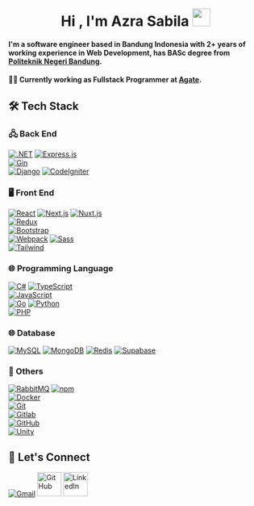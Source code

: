 <h1 align="center">Hi , I'm Azra Sabila <img src="https://media.giphy.com/media/hvRJCLFzcasrR4ia7z/giphy.gif" width="35"></h1>
<h4>I'm a software engineer based in Bandung Indonesia with 2+ years of working experience in Web Development, has BASc degree from 
<a href="https://www.polban.ac.id/">Politeknik Negeri Bandung</a>.</h4>

<h4>👨‍💻 Currently working as Fullstack Programmer at <a href="https://www.agate.id/">Agate</a>.</h4>

## 🛠️ Tech Stack

### 🖧 Back End
[![.NET]](https://dotnet.microsoft.com ".NET")
[![Express.js]](https://expressjs.com/ "Express.js")  
[![Gin]](https://gin-gonic.com/ "Gin")  
[![Django]](https://www.djangoproject.com "Django") 
[![CodeIgniter]](https://codeigniter.com "CodeIgniter")  

### 🖥️ Front End
[![React]](https://reactjs.org "React") 
[![Next.js]](https://nextjs.org "Next.js") 
[![Nuxt.js]](https://nuxtjs.org "Nuxt.js")  
[![Redux]](https://redux.js.org "Redux")  
[![Bootstrap]](https://getbootstrap.com "Bootstrap")  
[![Webpack]](https://webpack.js.org "Webpack")
[![Sass]](https://sass-lang.com "Sass")  
[![Tailwind]](https://tailwindcss.com/ "Tailwind")  

### 🌐 Programming Language
[![C#]](https://en.wikipedia.org/wiki/C_Sharp_(programming_language) "C#") 
[![TypeScript]](https://www.typescriptlang.org "TypeScript")  
[![JavaScript]](https://en.wikipedia.org/wiki/JavaScript "JavaScript")  
[![Go]](https://golang.org "Go") 
[![Python]](https://www.python.org "Python")  
[![PHP]](https://www.php.net "PHP") 

### 🌐 Database
[![MySQL]](https://www.mysql.com "MySQL") 
[![MongoDB]](https://www.mongodb.com "MongoDB") 
[![Redis]](https://www.redis.com "Redis") 
[![Supabase]](https://supabase.com "Supabase") 


### 🧱 Others
[![RabbitMQ]](https://www.rabbitmq.com "RabbitMQ") 
[![npm]](https://www.npmjs.com "npm")  
[![Docker]](https://www.docker.com "Docker")  
[![Git]](https://git-scm.com "Git")  
[![Gitlab]](https://gitlab.com "Gitlab")  
[![GitHub]](https://github.com "GitHub")  
[![Unity]](https://unity.com "Unity")  

## 🔗 Let's Connect
<p>
	<a href="mailto:azrasabila@gmail.com"><img src="https://img.icons8.com/color/48/null/gmail-new.png" alt="Gmail"/></a>
	<a href="https://github.com/azrasabila"><img width="48" src="https://media0.giphy.com/media/KzJkzjggfGN5Py6nkT/giphy.gif" alt="GitHub"/></a>
	<a href="https://linkedin.com/azra-sabila"><img width="48" src="https://media0.giphy.com/media/yDM1kJZthxFPoGDdmq/giphy.gif" alt="LinkedIn"/></a>
</p>

[Gin]: https://img.shields.io/badge/Gin-3176d9?style=for-the-badge&logo=gin-gonic&logoColor=white
[Supabase]: https://img.shields.io/badge/Supabase-181818?style=for-the-badge&logo=supabase&logoColor=white
[Redis]: https://img.shields.io/badge/redis-%23DD0031.svg?&style=for-the-badge&logo=redis&logoColor=white
[RabbitMQ]: https://img.shields.io/badge/rabbitmq-%23FF6600.svg?&style=for-the-badge&logo=rabbitmq&logoColor=white
[Unity]: https://img.shields.io/badge/Unity-100000?style=for-the-badge&logo=unity&logoColor=white
[MongoDB]: https://img.shields.io/badge/MongoDB-4EA94B?style=for-the-badge&logo=mongodb&logoColor=white
[MySQL]: https://img.shields.io/badge/MySQL-00000F?style=for-the-badge&logo=mysql&logoColor=white
[Redux]: https://img.shields.io/badge/Redux-593D88?style=for-the-badge&logo=redux&logoColor=white
[Tailwind]: https://img.shields.io/badge/Tailwind_CSS-38B2AC?style=for-the-badge&logo=tailwind-css&logoColor=white
[Express.js]: https://img.shields.io/badge/Express.js-404D59?style=for-the-badge
[Gitlab]: https://img.shields.io/badge/GitLab-330F63?style=for-the-badge&logo=gitlab&logoColor=white
[C#]: https://img.shields.io/badge/C%23-239120?style=for-the-badge&logo=c-sharp&logoColor=white
[.NET]: https://img.shields.io/badge/.NET-5C2D91?style=for-the-badge&logo=.net&logoColor=white
[Bootstrap]: https://img.shields.io/badge/Bootstrap-563D7C?style=for-the-badge&logo=bootstrap&logoColor=white
[C++]: https://img.shields.io/badge/C++-00599C?style=for-the-badge&labelColor=01427d&logoColor=6295cb&logo=cplusplus
[CodeIgniter]: https://img.shields.io/badge/CodeIgniter-EF4223?style=for-the-badge&labelColor=ffffff&logoColor=EF4223&logo=codeigniter
[Discord]: https://img.shields.io/badge/Discord-5865F2?style=for-the-badge&labelColor=5865F2&logoColor=ffffff&logo=discord
[Django]: https://img.shields.io/badge/Django-092E20?style=for-the-badge&logo=django&logoColor=white
[Docker]: https://img.shields.io/badge/Docker-2496ED?style=for-the-badge&labelColor=369cee&logoColor=ffffff&logo=docker
[Git]: https://img.shields.io/badge/GIT-E44C30?style=for-the-badge&logo=git&logoColor=white
[GitHub]: https://img.shields.io/badge/GitHub-ffffff?style=for-the-badge&labelColor=181717&logoColor=ffffff&logo=github
[Go]: https://img.shields.io/badge/Go-00ADD8?style=for-the-badge&logo=go&logoColor=white
[JavaScript]: https://img.shields.io/badge/JavaScript-323330?style=for-the-badge&logo=javascript&logoColor=F7DF1E
[Next.js]: https://img.shields.io/badge/Next.js-ffffff?style=for-the-badge&labelColor=ffffff&logoColor=000000&logo=next-dot-js
[Node.js]: https://img.shields.io/badge/Node.js-43853D?style=for-the-badge&logo=node.js&logoColor=white
[npm]: https://img.shields.io/badge/npm-CB3837?style=for-the-badge&labelColor=CB3837&logoColor=CB3837&logo=npm
[Nuxt.js]: https://img.shields.io/badge/Nuxt.js-00C58E?style=for-the-badge&labelColor=2f495e&logoColor=00C58E&logo=nuxt-dot-js
[PHP]: https://img.shields.io/badge/PHP-777BB4?style=for-the-badge&logo=php&logoColor=white
[Python]: https://img.shields.io/badge/Python-3776AB?style=for-the-badge&logo=python&logoColor=white
[React]: https://img.shields.io/badge/React-20232A?style=for-the-badge&logo=react&logoColor=61DAFB
[Ruby]: https://img.shields.io/badge/Ruby-CC342D?style=for-the-badge&labelColor=fad3a1&logoColor=CC342D&logo=ruby
[Sass]: https://img.shields.io/badge/Sass-CC6699?style=for-the-badge&logo=sass&logoColor=white
[TypeScript]: https://img.shields.io/badge/TypeScript-007ACC?style=for-the-badge&logo=typescript&logoColor=white
[Webpack]: https://img.shields.io/badge/Webpack-529ac7?style=for-the-badge&labelColor=8DD6F9&logoColor=226ea9&logo=webpack
